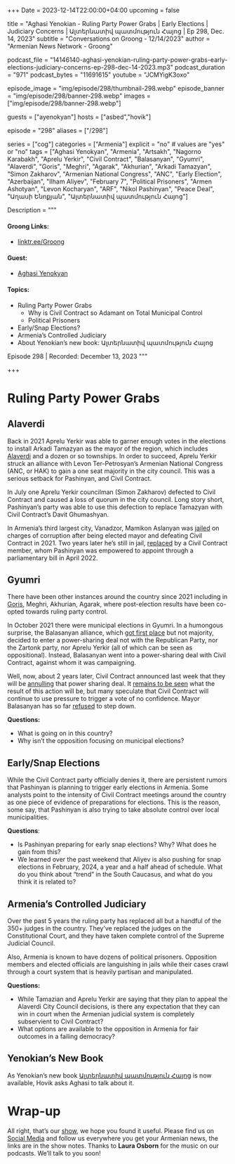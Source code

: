 +++
Date = 2023-12-14T22:00:00+04:00
upcoming = false

title = "Aghasi Yenokian - Ruling Party Power Grabs | Early Elections | Judiciary Concerns | Ալտերնատիվ պատմություն Հայոց | Ep 298, Dec. 14, 2023"
subtitle = "Conversations on Groong - 12/14/2023"
author = "Armenian News Network - Groong"


podcast_file = "14146140-aghasi-yenokian-ruling-party-power-grabs-early-elections-judiciary-concerns-ep-298-dec-14-2023.mp3"
podcast_duration = "971"
podcast_bytes = "11691615"
youtube = "JCMYigK3oxo"

episode_image = "img/episode/298/thumbnail-298.webp"
episode_banner = "img/episode/298/banner-298.webp"
images = ["img/episode/298/banner-298.webp"]

guests = ["ayenokyan"]
hosts = ["asbed","hovik"]

episode = "298"
aliases = ["/298"]

series = ["cog"]
categories = ["Armenia"]
explicit = "no" # values are "yes" or "no"
tags = ["Aghasi Yenokyan", "Armenia", "Artsakh", "Nagorno Karabakh", "Aprelu Yerkir", "Civil Contract", "Balasanyan", "Gyumri", "Alaverdi", "Goris", "Meghri", "Agarak", "Akhurian", "Arkadi Tamazyan", "Simon Zakharov", "Armenian National Congress", "ANC", "Early Election", "Azerbaijan", "Ilham Aliyev", "February 7", "Political Prisoners", "Armen Ashotyan", "Levon Kocharyan", "ARF", "Nikol Pashinyan", "Peace Deal", "Աղասի Ենոքյան", "Ալտերնատիվ պատմություն Հայոց"]

Description = """

#### Groong Links:
* [linktr.ee/Groong](https://linktr.ee/groong)

#### Guest:
* [Aghasi Yenokyan](/guest/ayenokyan)

#### Topics:
* Ruling Party Power Grabs
    * Why is Civil Contract so Adamant on Total Municipal Control
    * Political Prisoners
* Early/Snap Elections?
* Armenia’s Controlled Judiciary
* About Yenokian’s new book: Ալտերնատիվ պատմություն Հայոց

Episode 298 | Recorded: December 13, 2023
"""

+++

# Ruling Party Power Grabs

## Alaverdi

Back in 2021 Aprelu Yerkir was able to garner enough votes in the elections to install Arkadi Tamazyan as the mayor of the region, which includes [Alaverdi](https://www.azatutyun.am/a/32715584.html) and a dozen or so townships. In order to succeed, Aprelu Yerkir struck an alliance with Levon Ter-Petrosyan’s Armenian National Congress (ANC, or HAK) to gain a one seat majority in the city council. This was a serious setback for Pashinyan, and Civil Contract.

In July one Aprelu Yerkir councilman (Simon Zakharov) defected to Civil Contract and caused a loss of quorum in the city council. Long story short, Pashinyan’s party was able to use this defection to replace Tamazyan with Civil Contract’s Davit Ghumashyan.

In Armenia’s third largest city, Vanadzor, Mamikon Aslanyan was [jailed](https://www.panorama.am/en/news/2021/12/16/Mamikon-Aslanyan-lawyers/2614441) on charges of corruption after being elected mayor and defeating Civil Contract in 2021. Two years later he’s still in jail, [replaced](https://www.azatutyun.am/a/32460951.html) by a Civil Contract member, whom Pashinyan was empowered to appoint through a parliamentary bill in April 2022.


## Gyumri

There have been other instances around the country since 2021 including in [Goris](https://www.azatutyun.am/a/31556995.html), Meghri, Akhurian, Agarak, where post-election results have been co-opted towards ruling party control.

In October 2021 there were municipal elections in Gyumri. In a humongous surprise, the Balasanyan alliance, which [got first place](https://hetq.am/en/article/136835) but not majority, decided to enter a power-sharing deal not with the Republican Party, nor the Zartonk party, nor Aprelu Yerkir (all of which can be seen as oppositional). Instead, Balasanyan went into a power-sharing deal with Civil Contract, against whom it was campaigning. 

Well, now, about 2 years later, Civil Contract announced last week that they will be [annulling](https://www.azatutyun.am/a/32718827.html) that power sharing deal. It [remains to be seen](https://www.azatutyun.am/a/32726001.html) what the result of this action will be, but many speculate that Civil Contract will continue to use pressure to trigger a vote of no confidence. Mayor Balasanyan has so far [refused](https://www.azatutyun.am/a/32729392.html) to step down.

**Questions:**
* What is going on in this country?
* Why isn’t the opposition focusing on municipal elections?


## Early/Snap Elections

While the Civil Contract party officially denies it, there are persistent rumors that Pashinyan is planning to trigger early elections in Armenia. Some analysts point to the intensity of Civil Contract meetings around the country as one piece of evidence of preparations for elections. This is the reason, some say, that Pashinyan is also trying to take absolute control over local municipalities.

**Questions**:
* Is Pashinyan preparing for early snap elections? Why? What does he gain from this?
* We learned over the past weekend that Aliyev is also pushing for snap elections in February, 2024, a year and a half ahead of schedule. What do you think about “trend” in the South Caucasus, and what do you think it is related to?


## Armenia’s Controlled Judiciary

Over the past 5 years the ruling party has replaced all but a handful of the 350+ judges in the country. They’ve replaced the judges on the Constitutional Court, and they have taken complete control of the Supreme Judicial Council.

Also, Armenia is known to have dozens of political prisoners. Opposition members and elected officials are languishing in jails while their cases crawl through a court system that is heavily partisan and manipulated.

**Questions:**
* While Tamazian and Aprelu Yerkir are saying that they plan to appeal the Alaverdi City Council decisions, is there any expectation that they can win in court when the Armenian judicial system is completely subservient to Civil Contract?
* What options are available to the opposition in Armenia for fair outcomes in a failing democracy?


## Yenokian’s New Book

As Yenokian’s new book [Ալտերնատիվ պատմություն Հայոց](https://zangakbookstore.am/alternativ-patmutyun-hayots)
is now available, Hovik asks Aghasi to talk about it.


# Wrap-up

All right, that’s our [show](https://podcasts.groong.org/), we hope you found it useful. Please find us on [Social Media](https://lintr.ee/groong) and follow us everywhere you get your Armenian news, the links are in the show notes. Thanks to **Laura Osborn** for the music on our podcasts. We’ll talk to you soon!
